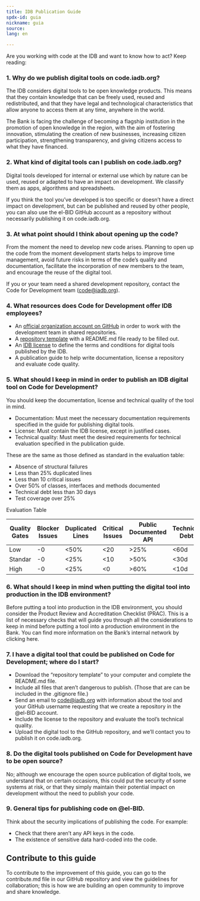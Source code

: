 ```yaml
---
title: IDB Publication Guide
spdx-id: guia
nickname: guia
source: 
lang: en

---
```


Are you working with code at the IDB and want to know how to act? Keep reading:

### 1. Why do we publish digital tools on code.iadb.org?

The IDB considers digital tools to be open knowledge products. This means that they contain knowledge that can be freely used, reused and redistributed, and that they have legal and technological characteristics that allow anyone to access them at any time, anywhere in the world.

The Bank is facing the challenge of becoming a flagship institution in the promotion of open knowledge in the region, with the aim of fostering innovation, stimulating the creation of new businesses, increasing citizen participation, strengthening transparency, and giving citizens access to what they have financed.

### 2. What kind of digital tools can I publish on code.iadb.org?

Digital tools developed for internal or external use which by nature can be used, reused or adapted to have an impact on development. We classify them as apps, algorithms and spreadsheets.

If you think the tool you’ve developed is too specific or doesn’t have a direct impact on development, but can be published and reused by other people, you can also use the el-BID GitHub account as a repository without necessarily publishing it on code.iadb.org.

### 3. At what point should I think about opening up the code?

From the moment the need to develop new code arises. Planning to open up the code from the moment development starts helps to improve time management, avoid future risks in terms of the code’s quality and documentation, facilitate the incorporation of new members to the team, and encourage the reuse of the digital tool.

If you or your team need a shared development repository, contact the Code for Development team (code@iadb.org).

### 4. What resources does Code for Development offer IDB employees?

* An [official organization account on GitHub](github.com/el-BID) in order to work with the development team in shared repositories. 
* A [repository template](https://github.com/EL-BID/Plantilla-de-repositorio) with a README.md file ready to be filled out.
* An [IDB license](https://el-bid.github.io/guia-de-publicacion/documents/pages/licenciabid/) to define the terms and conditions for digital tools published by the IDB.
* A publication guide to help write documentation, license a repository and evaluate code quality.

### 5. What should I keep in mind in order to publish an IDB digital tool on Code for Development?

You should keep the documentation, license and technical quality of the tool in mind.
*	Documentation: Must meet the necessary documentation requirements specified in the guide for publishing digital tools.
*	License: Must contain the IDB license, except in justified cases.
*	Technical quality: Must meet the desired requirements for technical evaluation specified in the publication guide.

These are the same as those defined as standard in the evaluation table:
*	Absence of structural failures
*  Less than 25% duplicated lines
*	Less than 10 critical issues
*	Over 50% of classes, interfaces and methods documented
*	Technical debt less than 30 days
*  Test coverage over 25%

Evaluation Table

| Quality Gates | Blocker Issues | Duplicated Lines | Critical Issues | Public Documented API | Technical Debt | Technical Debt Ratio | Test Coverage |
|---------------|----------------|------------------|-----------------|-----------------------|----------------|----------------------|---------------|
| Low           | -0             | <50%             | <20             | >25%                  | <60d           | <40%                 | >10%          |
| Standar       | -0             | <25%             | <10             | >50%                  | <30d           | <20%                 | >25%          |
| High          | -0             | <25%             | <0              | >60%                  | <10d           | <20%                 | >70%          |

### 6. What should I keep in mind when putting the digital tool into production in the IDB environment?

Before putting a tool into production in the IDB environment, you should consider the Product Review and Accreditation Checklist (PRAC). This is a list of necessary checks that will guide you through all the considerations to keep in mind before putting a tool into a production environment in the Bank. You can find more information on the Bank’s internal network by clicking here.

### 7. I have a digital tool that could be published on Code for Development; where do I start?

*	Download the “repository template” to your computer and complete the README.md file.
*	Include all files that aren’t dangerous to publish. (Those that are can be included in the .gitignore file.)
*	Send an email to code@iadb.org with information about the tool and your GitHub username requesting that we create a repository in the @el-BID account.
*	Include the license to the repository and evaluate the tool’s technical quality.
*	Upload the digital tool to the GitHub repository, and we’ll contact you to publish it on code.iadb.org.

### 8. Do the digital tools published on Code for Development have to be open source?

No; although we encourage the open source publication of digital tools, we understand that on certain occasions, this could put the security of some systems at risk, or that they simply maintain their potential impact on development without the need to publish your code.

### 9. General tips for publishing code on @el-BID.

Think about the security implications of publishing the code. For example:
*	Check that there aren’t any API keys in the code.
*	The existence of sensitive data hard-coded into the code.

## Contribute to this guide
To contribute to the improvement of this guide, you can go to the contribute.md file in our GitHub repository and view the guidelines for collaboration; this is how we are building an open community to improve and share knowledge.
<style> .ocultar_breadcrumb_espanol{ display:none; } .ocultar_home_espanol{ display:none; } </style>
